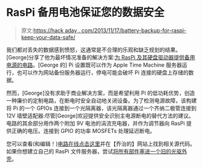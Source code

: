 # RasPi 备用电池保证您的数据安全

> 原文:[https://hack aday . com/2013/11/17/battery-backup-for-raspi-keep-your-data-safe/](https://hackaday.com/2013/11/17/battery-backup-for-raspi-keeps-your-data-safe/)

我们都对丢失的数据感到愤怒，这通常是不合理的乐观和缺乏规划的结果。[George]分享了他为最坏情况准备的解决方案:[为 RasPi 及其硬盘驱动器提供备用电源的电路](http://www.repairhub.co.uk/content/resources/raspberry-pi-battery-backup)。[George 的] Pi 设置既可以作为 Apple Time Machine 服务器运行，也可以作为网站备份服务器运行，停电可能会破坏 Pi 连接的硬盘上存储的数据。

然而，[George]没有求助于商业解决方案，而是希望利用 Pi 的低功耗优势，创造一种廉价的定制电路，在断电时安全自动地关闭设备。为了检测电源故障，该构建将 Pi 的一个 GPIOs 连接到一个光隔离器，该光隔离器通过一个齐纳二极管连接到 12V 墙壁适配器:尽管[George]欢迎提供安全识别主电源断电的替代方法的建议。电路的其余部分用作两个附加 9V 电池的涓流充电器，并作为调节器向 RasPi 提供正确的电压。连接到 GPIO 的功率 MOSFETs 处理延迟断电。

您可以查看(和编辑！)[电路在线点击这里](http://www.circuitlab.com/editor/#?id=58j88n)并在【乔治的】网站上找到相关源代码。如果你想建立自己的 RasPi 文件服务器，尝试[将所有部件塞进一个旧的光驱外壳](http://hackaday.com/2013/09/01/build-a-file-server-inside-an-old-external-optical-drive-enclosure/)。